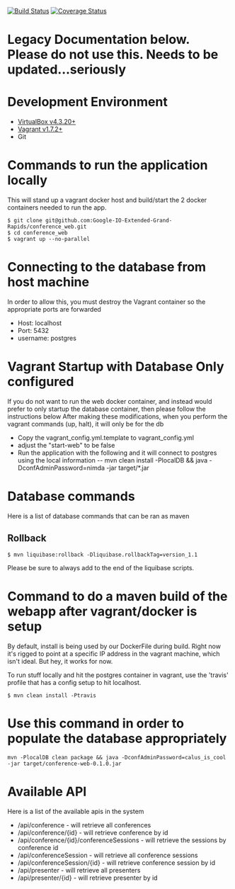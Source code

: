 [![Build Status](https://travis-ci.org/Google-IO-Extended-Grand-Rapids/conference_web.svg?branch=develop)](https://travis-ci.org/Google-IO-Extended-Grand-Rapids/conference_web)
[![Coverage Status](https://coveralls.io/repos/Google-IO-Extended-Grand-Rapids/conference_web/badge.svg?branch=develop)](https://coveralls.io/r/Google-IO-Extended-Grand-Rapids/conference_web?branch=develop)

# Legacy Documentation below.  Please do not use this.  Needs to be updated...seriously

# Development Environment
* [VirtualBox v4.3.20+](https://www.virtualbox.org/wiki/Downloads)
* [Vagrant v1.7.2+](https://www.vagrantup.com/downloads.html)
* Git

# Commands to run the application locally
This will stand up a vagrant docker host and build/start the 2 docker containers needed to run the app.

```
$ git clone git@github.com:Google-IO-Extended-Grand-Rapids/conference_web.git
$ cd conference_web
$ vagrant up --no-parallel
```

# Connecting to the database from host machine
In order to allow this, you must destroy the Vagrant container so the appropriate ports are forwarded
- Host: localhost
- Port: 5432
- username: postgres

# Vagrant Startup with Database Only configured
If you do not want to run the web docker container, and instead would prefer to only startup the database container, then please follow the instructions below
After making these modifications, when you perform the vagrant commands (up, halt), it will only be for the db
- Copy the vagrant_config.yml.template to vagrant_config.yml
- adjust the "start-web" to be false
- Run the application with the following and it will connect to postgres using the local information
-- mvn clean install -PlocalDB && java -DconfAdminPassword=nimda -jar target/*.jar

# Database commands
Here is a list of database commands that can be ran as maven
## Rollback

```
$ mvn liquibase:rollback -Dliquibase.rollbackTag=version_1.1
```
Please be sure to always add to the end of the liquibase scripts.

# Command to do a maven build of the webapp after vagrant/docker is setup
By default, install is being used by our DockerFile during build.  Right now it's rigged to point at a specific IP address in the vagrant machine, which isn't ideal.  But hey, it works for now.

To run stuff locally and hit the postgres container in vagrant, use the 'travis' profile that has a config setup to hit localhost.

```
$ mvn clean install -Ptravis
```


# Use this command in order to populate the database appropriately
```
mvn -PlocalDB clean package && java -DconfAdminPassword=calus_is_cool -jar target/conference-web-0.1.0.jar
```


# Available API
Here is a list of the available apis in the system

- /api/conference - will retrieve all conferences
- /api/conference/{id} - will retrieve conference by id
- /api/conference/{id}/conferenceSessions - will retrieve the sessions by conference id
- /api/conferenceSession - will retrieve all conference sessions
- /api/conferenceSession/{id} - will retrieve conference session by id
- /api/presenter - will retrieve all presenters
- /api/presenter/{id} - will retrieve presenter by id

